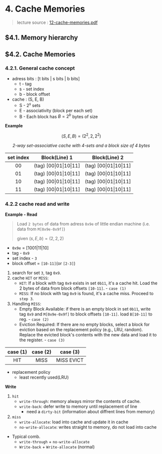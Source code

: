 # 4. Cache Memories
> lecture source : [12-cache-memories.pdf](https://www.cs.cmu.edu/afs/cs/academic/class/15213-f15/www/lectures/12-cache-memories.pdf)

## $4.1. Memory hierarchy

## $4.2. Cache Memories

### 4.2.1. General cache concept
- adress bits : [t bits | s bits | b bits]
  - t - tag
  - s - set index
  - b - block offset
- cache : (S, E, B)
  - S - $2^s$ sets
  - E - associativity (block per each set)
  - B - Each block has $B = 2^b$ bytes of size

**Example**
<div align="center">

$(S, E, B) = (2^2, 2, 2^2)$

*2-way set-associative cache with 4-sets and a block size of 4 bytes*

| set index |     Block(Line) 1      |      Block(Line) 2     |
|:---------:|:----------------------:|:----------------------:|
|     00    | (tag) [00\|01\|10\|11] | (tag) [00\|01\|10\|11] |
|     01    | (tag) [00\|01\|10\|11] | (tag) [00\|01\|10\|11] |
|     10    | (tag) [00\|01\|10\|11] | (tag) [00\|01\|10\|11] |
|     11    | (tag) [00\|01\|10\|11] | (tag) [00\|01\|10\|11] |
</div>

### 4.2.2 cache read and write
**Example - Read**

> Load `2 bytes` of data from adress `0x9e` of little endian machine (i.e. data from `M[0x9e-0x9f]`)
>
> given $(s, E, b) = (2, 2, 2)$
  - `0x9e` = [1001|11|10]
  - tag - `0x9`
  - set index - `3`
  - block offset = `[10-11]`(or `[2-3]`)

1. search for set `3`, tag `0x9`.
2. cache `HIT` or `MISS`:
    - `HIT`: If a block with tag `0x9` exists in set `0b11`, it's a cache hit. Load the 2 bytes of data from block offsets `[10-11]`. - `case (1)`
    - `MISS`: If no block with tag `0x9` is found, it's a cache miss. Proceed to `step 3`.
3. Handling `MISS`:
    - Empty Block Available: if there is an empty block in set `0b11`, write tag `0x9` and `M[0x9e-0x9f]` to block offsets `[10-11]`. load `B[10-11]` to reg. - `case (2)`
    - Eviction Required: If there are no empty blocks, select a block for eviction based on the replacement policy (e.g., LRU, random). Replace the evicted block's contents with the new data and load it to the register. - `case (3)`

<p align="center">

| case (1) | case (2) |  case (3)  |
|:--------:|:--------:|:----------:|
|    HIT   |   MISS   | MISS EVICT |
</p>

- replacement policy
  - least recently used(LRU)

**Write**
1. `hit`
    - `write-through`: memory always mirror the contents of cache.
    - `write-back`: defer write to memory until replacement of line
      - need a `dirty-bit` (information about diffrent lines from memory)
2. `miss`
    - `write-allocate`: load into cache and update it in cache
    - `no-write-allocate`: writes straight to memory, do not load into cache
- Typical comb.
  - `write-through` + `no-write-allocate`
  - `Write-back` + `Write-allocate` (normal)